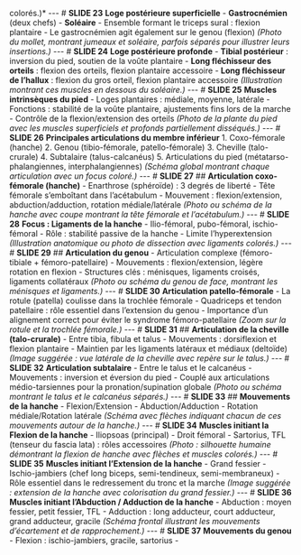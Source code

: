 colorés.)* --- # **SLIDE 23** **Loge postérieure superficielle** - **Gastrocnémien** (deux chefs) - **Soléaire** - Ensemble formant le triceps sural : flexion plantaire - Le gastrocnémien agit également sur le genou (flexion) *(Photo du mollet, montrant jumeaux et soléaire, parfois séparés pour illustrer leurs insertions.)* --- # **SLIDE 24** **Loge postérieure profonde** - **Tibial postérieur** : inversion du pied, soutien de la voûte plantaire - **Long fléchisseur des orteils** : flexion des orteils, flexion plantaire accessoire - **Long fléchisseur de l’hallux** : flexion du gros orteil, flexion plantaire accessoire *(Illustration montrant ces muscles en dessous du soléaire.)* --- # **SLIDE 25** **Muscles intrinsèques du pied** - Loges plantaires : médiale, moyenne, latérale - Fonctions : stabilité de la voûte plantaire, ajustements fins lors de la marche - Contrôle de la flexion/extension des orteils *(Photo de la plante du pied avec les muscles superficiels et profonds partiellement disséqués.)* --- # **SLIDE 26** **Principales articulations du membre inférieur** 1. Coxo-fémorale (hanche) 2. Genou (tibio-fémorale, patello-fémorale) 3. Cheville (talo-crurale) 4. Subtalaire (talus-calcanéus) 5. Articulations du pied (métatarso-phalangiennes, interphalangiennes) *(Schéma global montrant chaque articulation avec un focus coloré.)* --- # **SLIDE 27** ## **Articulation coxo-fémorale (hanche)** - Enarthrose (sphéroïde) : 3 degrés de liberté - Tête fémorale s’emboîtant dans l’acétabulum - Mouvement : flexion/extension, abduction/adduction, rotation médiale/latérale *(Photo ou schéma de la hanche avec coupe montrant la tête fémorale et l’acétabulum.)* --- # **SLIDE 28** **Focus : Ligaments de la hanche** - Ilio-fémoral, pubo-fémoral, ischio-fémoral - Rôle : stabilité passive de la hanche - Limite l’hyperextension *(Illustration anatomique ou photo de dissection avec ligaments colorés.)* --- # **SLIDE 29** ## **Articulation du genou** - Articulation complexe (fémoro-tibiale + fémoro-patellaire) - Mouvements : flexion/extension, légère rotation en flexion - Structures clés : ménisques, ligaments croisés, ligaments collatéraux *(Photo ou schéma du genou de face, montrant les ménisques et ligaments.)* --- # **SLIDE 30** **Articulation patello-fémorale** - La rotule (patella) coulisse dans la trochlée fémorale - Quadriceps et tendon patellaire : rôle essentiel dans l’extension du genou - Importance d’un alignement correct pour éviter le syndrome fémoro-patellaire *(Zoom sur la rotule et la trochlée fémorale.)* --- # **SLIDE 31** ## **Articulation de la cheville (talo-crurale)** - Entre tibia, fibula et talus - Mouvements : dorsiflexion et flexion plantaire - Maintien par les ligaments latéraux et médiaux (deltoïde) *(Image suggérée : vue latérale de la cheville avec repère sur le talus.)* --- # **SLIDE 32** **Articulation subtalaire** - Entre le talus et le calcanéus - Mouvements : inversion et éversion du pied - Couplé aux articulations médio-tarsiennes pour la pronation/supination globale *(Photo ou schéma montrant le talus et le calcanéus séparés.)* --- # **SLIDE 33** ## **Mouvements de la hanche** - Flexion/Extension - Abduction/Adduction - Rotation médiale/Rotation latérale *(Schéma avec flèches indiquant chacun de ces mouvements autour de la hanche.)* --- # **SLIDE 34** **Muscles initiant la Flexion de la hanche** - Iliopsoas (principal) - Droit fémoral - Sartorius, TFL (tenseur du fascia lata) : rôles accessoires *(Photo : silhouette humaine démontrant la flexion de hanche avec flèches et muscles colorés.)* --- # **SLIDE 35** **Muscles initiant l’Extension de la hanche** - Grand fessier - Ischio-jambiers (chef long biceps, semi-tendineux, semi-membraneux) - Rôle essentiel dans le redressement du tronc et la marche *(Image suggérée : extension de la hanche avec colorisation du grand fessier.)* --- # **SLIDE 36** **Muscles initiant l’Abduction / Adduction de la hanche** - Abduction : moyen fessier, petit fessier, TFL - Adduction : long adducteur, court adducteur, grand adducteur, gracile *(Schéma frontal illustrant les mouvements d’écartement et de rapprochement.)* --- # **SLIDE 37** **Mouvements du genou** - Flexion : ischio-jambiers, gracile, sartorius -